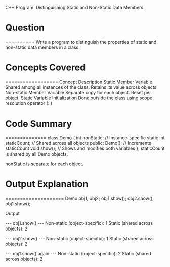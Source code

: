 C++ Program: Distinguishing Static and Non-Static Data Members

# Question
==========
Write a program to distinguish the properties of static and non-static data members in a class.



# Concepts Covered
==================
Concept	Description
Static Member Variable	Shared among all instances of the class. Retains its value across objects.
Non-static Member Variable	Separate copy for each object. Reset per object.
Static Variable Initialization	Done outside the class using scope resolution operator (::)



# Code Summary
==============
class Demo {
    int nonStatic;               // Instance-specific
    static int staticCount;      // Shared across all objects
public:
    Demo();                      // Increments staticCount
    void show();                 // Shows and modifies both variables
};
staticCount is shared by all Demo objects.

nonStatic is separate for each object.



# Output Explanation
====================
Demo obj1, obj2;
obj1.show();
obj2.show();
obj1.show();

Output

--- obj1.show() ---
Non-static (object-specific): 1
Static (shared across objects): 2

--- obj2.show() ---
Non-static (object-specific): 1
Static (shared across objects): 2

--- obj1.show() again ---
Non-static (object-specific): 2
Static (shared across objects): 2
